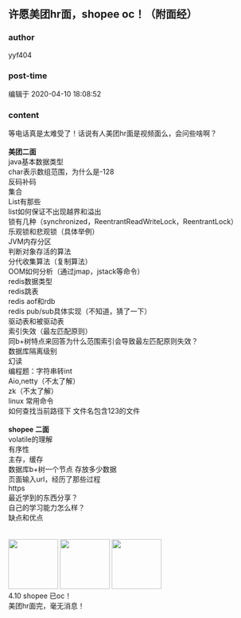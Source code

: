 ## 许愿美团hr面，shopee oc！（附面经）
### author 
yyf404
### post-time 

编辑于  2020-04-10 18:08:52
### content 
<div class="post-topic-des nc-post-content">
 <div>
  等电话真是太难受了！话说有人美团hr面是视频面么，会问些啥啊？
 </div>
 <div>
  <div>
   <span>
    <br/>
   </span>
  </div>
  <div>
   <span>
    <strong>
     美团二面
    </strong>
   </span>
  </div>
  <div>
   <span>
    java基本数据类型
   </span>
  </div>
  <div>
   <span>
    char表示数组范围，为什么是-128
   </span>
  </div>
  <div>
   <span>
    反码补码
   </span>
  </div>
  <div>
   <span>
    集合
   </span>
  </div>
  <div>
   <span>
    List有那些
   </span>
  </div>
  <div>
   <span>
    list如何保证不出现越界和溢出
   </span>
  </div>
  <div>
   <span>
    锁有几种（synchronized，ReentrantReadWriteLock，ReentrantLock）
   </span>
  </div>
  <div>
   <span>
    乐观锁和悲观锁（具体举例）
   </span>
  </div>
  <div>
   <span>
    JVM内存分区
   </span>
  </div>
  <div>
   <span>
    判断对象存活的算法
   </span>
  </div>
  <div>
   <span>
    分代收集算法（复制算法）
   </span>
  </div>
  <div>
   <span>
    OOM如何分析（通过jmap，jstack等命令）
   </span>
  </div>
  <div>
   <span>
    redis数据类型
   </span>
  </div>
  <div>
   <span>
    redis跳表
   </span>
  </div>
  <div>
   <span>
    redis aof和rdb
   </span>
  </div>
  <div>
   <span>
    redis pub/sub具体实现（不知道，猜了一下）
   </span>
  </div>
  <div>
   <span>
    驱动表和被驱动表
   </span>
  </div>
  <div>
   <span>
    索引失效（最左匹配原则）
   </span>
  </div>
  <div>
   <span>
    同b+树特点来回答为什么范围索引会导致最左匹配原则失效？
   </span>
  </div>
  <div>
   <span>
    数据库隔离级别
   </span>
  </div>
  <div>
   <span>
    幻读
   </span>
  </div>
  <div>
   <span>
    编程题：字符串转int
   </span>
  </div>
  <div>
   <span>
    Aio,netty（不太了解）
   </span>
  </div>
  <div>
   <span>
    zk（不太了解）
   </span>
  </div>
  <div>
   <span>
    linux 常用命令
   </span>
  </div>
  <div>
   <span>
    如何查找当前路径下 文件名包含123的文件
   </span>
  </div>
  <br/>
 </div>
 <div>
  <strong>
   shopee 二面
  </strong>
 </div>
 <div>
  <div>
   <span>
    volatile的理解
   </span>
  </div>
  <div>
   <span>
    有序性
   </span>
  </div>
  <div>
   <span>
    主存，缓存
   </span>
  </div>
  <div>
   <span>
    数据库b+树一个节点 存放多少数据
   </span>
  </div>
  <div>
   <span>
    页面输入url，经历了那些过程
   </span>
  </div>
  <div>
   <span>
    https
   </span>
  </div>
  <div>
   <span>
    最近学到的东西分享？
   </span>
  </div>
  <div>
   <span>
    自己的学习能力怎么样？
   </span>
  </div>
  <div>
   <span>
    缺点和优点
   </span>
  </div>
  <br/>
 </div>
 <div>
  <br/>
 </div>
 <div>
  <img data-card-emoji="[成功上岸]" height="100px" src="https://uploadfiles.nowcoder.com/images/20191018/63_1571399271580_F19C9085129709EE14D013BE869DF69B" width="100px"/>
  <img data-card-emoji="[来个offer]" height="100px" src="https://uploadfiles.nowcoder.com/images/20191018/63_1571399293050_586E508F161F26CE94633729AC56C602" width="100px"/>
  <img data-card-emoji="[锦鲤附体]" height="100px" src="https://uploadfiles.nowcoder.com/images/20191018/63_1571398895333_10FB15C77258A991B0028080A64FB42D" width="100px"/>
  <br/>
 </div>
 <div>
  4.10 shopee 已oc！
 </div>
 <div>
  美团hr面完，毫无消息！
  <br/>
 </div>
</div>
